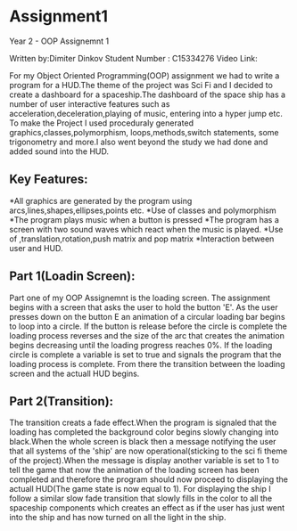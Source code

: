 # Assignment1
Year 2 - OOP Assignemnt 1

Written by:Dimiter Dinkov
Student Number : C15334276
Video Link:



For my Object Oriented Programming(OOP) assignment we had to write a program for
a HUD.The theme of the project was Sci Fi and I decided to create a dashboard
for a spaceship.The dashboard of the space ship has a number of user interactive
features such as acceleration,deceleration,playing of music, entering into a
hyper jump etc.
To make the Project I used proceduraly generated graphics,classes,polymorphism,
loops,methods,switch statements, some trigonometry and more.I also
went beyond the study we had done and added sound into the HUD.


Key Features:
----------------------
*All graphics are generated by the program using arcs,lines,shapes,ellipses,points etc.
*Use of classes and polymorphism
*The program plays music when a button is pressed
*The program has a screen with two sound waves which
 react when the music is played.
*Use of ,translation,rotation,push matrix and pop matrix
*Interaction between user and HUD.


Part 1(Loadin Screen):
----------------------
Part one of my OOP Assignemnt is the loading screen.
The assignment begins with a screen that asks the user to hold the button 'E'.
As the user presses down on the button E an animation of a circular loading bar 
begins to loop into a circle. If the button is release before the circle is complete
the loading process reverses and the size of the arc that creates the animation begins
decreasing until the loading progress reaches 0%.
If the loading circle is complete a variable is set to true and signals the program that 
the loading process is complete.
From there the transition between the loading screen and the actuall HUD begins.

Part 2(Transition):
----------------------
The transition creats a fade effect.When the program is signaled that the loading 
has completed the background color begins slowly changing into black.When the whole 
screen is black then a message notifying the user that all systems of the 'ship' are
now operational(sticking to the sci fi theme of the project).When the message is display 
another variable is set to 1 to tell the game that now the animation of the loading screen has 
been completed and therefore the program should now proceed to displaying the actuall HUD(The game 
state is now equal to 1).
For displaying the ship I follow a similar slow fade transition that slowly fills in the
color to all the spaceship components which creates an effect as if the user has just
went into the ship and has now turned on all the light in the ship.